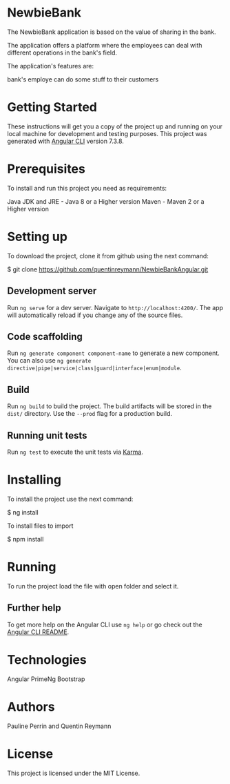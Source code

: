 
# NewbieBank

The NewbieBank application is based on the value of sharing in the bank.

The application offers a platform where the employees can deal with different operations in the bank's field.

The application's features are:


bank's employe can do some stuff to their customers

# Getting Started
These instructions will get you a copy of the project up and running on your local machine for development and testing purposes.
This project was generated with [Angular CLI](https://github.com/angular/angular-cli) version 7.3.8.

# Prerequisites
To install and run this project you need as requirements:

Java JDK and JRE - Java 8 or a Higher version
Maven - Maven 2 or a Higher version

# Setting up
To download the project, clone it from github using the next command:

$ git clone https://github.com/quentinreymann/NewbieBankAngular.git

## Development server

Run `ng serve` for a dev server. Navigate to `http://localhost:4200/`. The app will automatically reload if you change any of the source files.

## Code scaffolding

Run `ng generate component component-name` to generate a new component. You can also use `ng generate directive|pipe|service|class|guard|interface|enum|module`.

## Build

Run `ng build` to build the project. The build artifacts will be stored in the `dist/` directory. Use the `--prod` flag for a production build.

## Running unit tests

Run `ng test` to execute the unit tests via [Karma](https://karma-runner.github.io).

# Installing
To install the project use the next command:

$ ng install

To install files to import

$ npm install

# Running
To run the project load the file with open folder and select it.

## Further help

To get more help on the Angular CLI use `ng help` or go check out the [Angular CLI README](https://github.com/angular/angular-cli/blob/master/README.md).

# Technologies

Angular
PrimeNg
Bootstrap


# Authors
Pauline Perrin and Quentin Reymann

# License
This project is licensed under the MIT License.
